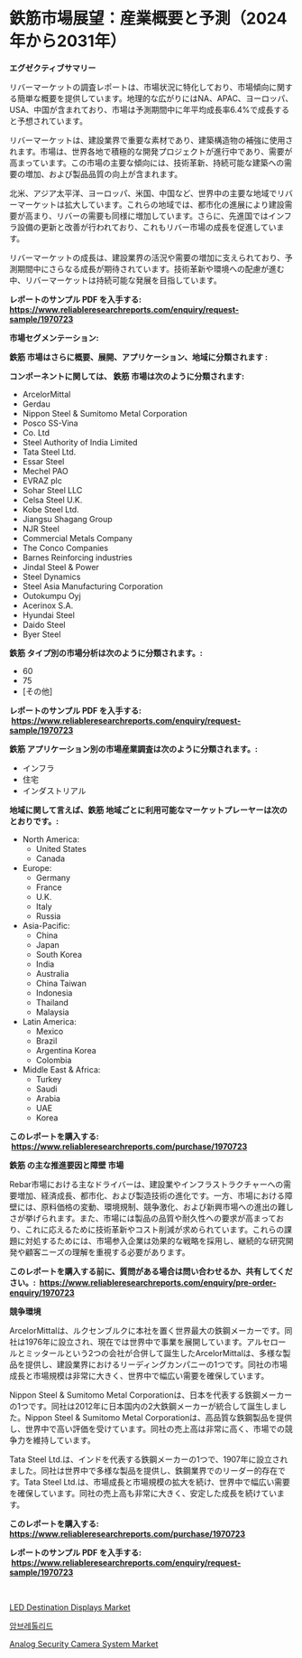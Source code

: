 <p><h1>鉄筋市場展望：産業概要と予測（2024年から2031年）</h1></p><p><strong>エグゼクティブサマリー</strong></p>
<p><p>リバーマーケットの調査レポートは、市場状況に特化しており、市場傾向に関する簡単な概要を提供しています。地理的な広がりにはNA、APAC、ヨーロッパ、USA、中国が含まれており、市場は予測期間中に年平均成長率6.4%で成長すると予想されています。</p><p>リバーマーケットは、建設業界で重要な素材であり、建築構造物の補強に使用されます。市場は、世界各地で積極的な開発プロジェクトが進行中であり、需要が高まっています。この市場の主要な傾向には、技術革新、持続可能な建築への需要の増加、および製品品質の向上が含まれます。</p><p>北米、アジア太平洋、ヨーロッパ、米国、中国など、世界中の主要な地域でリバーマーケットは拡大しています。これらの地域では、都市化の進展により建設需要が高まり、リバーの需要も同様に増加しています。さらに、先進国ではインフラ設備の更新と改善が行われており、これもリバー市場の成長を促進しています。</p><p>リバーマーケットの成長は、建設業界の活況や需要の増加に支えられており、予測期間中にさらなる成長が期待されています。技術革新や環境への配慮が進む中、リバーマーケットは持続可能な発展を目指しています。</p></p>
<p><strong>レポートのサンプル PDF を入手する: <a href="https://www.reliableresearchreports.com/enquiry/request-sample/1970723">https://www.reliableresearchreports.com/enquiry/request-sample/1970723</a></strong></p>
<p><strong>市場セグメンテーション:</strong></p>
<p><strong> 鉄筋 市場はさらに概要、展開、アプリケーション、地域に分類されます :</strong></p>
<p><strong>コンポーネントに関しては、 鉄筋 市場は次のように分類されます: &nbsp;</strong></p>
<p><ul><li>ArcelorMittal</li><li>Gerdau</li><li>Nippon Steel & Sumitomo Metal Corporation</li><li>Posco SS-Vina</li><li>Co. Ltd</li><li>Steel Authority of India Limited</li><li>Tata Steel Ltd.</li><li>Essar Steel</li><li>Mechel PAO</li><li>EVRAZ plc</li><li>Sohar Steel LLC</li><li>Celsa Steel U.K.</li><li>Kobe Steel Ltd.</li><li>Jiangsu Shagang Group</li><li>NJR Steel</li><li>Commercial Metals Company</li><li>The Conco Companies</li><li>Barnes Reinforcing industries</li><li>Jindal Steel & Power</li><li>Steel Dynamics</li><li>Steel Asia Manufacturing Corporation</li><li>Outokumpu Oyj</li><li>Acerinox S.A.</li><li>Hyundai Steel</li><li>Daido Steel</li><li>Byer Steel</li></ul></p>
<p><strong> 鉄筋 タイプ別の市場分析は次のように分類されます。:</strong></p>
<p><ul><li>60</li><li>75</li><li>[その他]</li></ul></p>
<p><strong>レポートのサンプル PDF を入手する: &nbsp;<a href="https://www.reliableresearchreports.com/enquiry/request-sample/1970723">https://www.reliableresearchreports.com/enquiry/request-sample/1970723</a></strong></p>
<p><strong> 鉄筋 アプリケーション別の市場産業調査は次のように分類されます。:</strong></p>
<p><ul><li>インフラ</li><li>住宅</li><li>インダストリアル</li></ul></p>
<p><strong>地域に関して言えば、鉄筋 地域ごとに利用可能なマーケットプレーヤーは次のとおりです。:</strong></p>
<p><ul>
    <li>
        North America:
        <ul>
            <li>United States</li>
            <li>Canada</li>
        </ul>
    </li>
    <li>
        Europe:
        <ul>
            <li>Germany</li>
            <li>France</li>
            <li>U.K.</li>
            <li>Italy</li>
            <li>Russia</li>
        </ul>
    </li>
    <li>
        Asia-Pacific:
        <ul>
            <li>China</li>
            <li>Japan</li>
            <li>South Korea</li>
            <li>India</li>
            <li>Australia</li>
            <li>China Taiwan</li>
            <li>Indonesia</li>
            <li>Thailand</li>
            <li>Malaysia</li>
        </ul>
    </li>
    <li>
        Latin America:
        <ul>
            <li>Mexico</li>
            <li>Brazil</li>
            <li>Argentina Korea</li>
            <li>Colombia</li>
        </ul>
    </li>
    <li>
        Middle East & Africa:
        <ul>
            <li>Turkey</li>
            <li>Saudi</li>
            <li>Arabia</li>
            <li>UAE</li>
            <li>Korea</li>
        </ul>
    </li>
    </ul></p>
<p><strong>このレポートを購入する: &nbsp;<a href="https://www.reliableresearchreports.com/purchase/1970723">https://www.reliableresearchreports.com/purchase/1970723</a></strong></p>
<p><strong>鉄筋 の主な推進要因と障壁 市場</strong></p>
<p><p>Rebar市場における主なドライバーは、建設業やインフラストラクチャーへの需要増加、経済成長、都市化、および製造技術の進化です。一方、市場における障壁には、原料価格の変動、環境規制、競争激化、および新興市場への進出の難しさが挙げられます。また、市場には製品の品質や耐久性への要求が高まっており、これに応えるために技術革新やコスト削減が求められています。これらの課題に対処するためには、市場参入企業は効果的な戦略を採用し、継続的な研究開発や顧客ニーズの理解を重視する必要があります。</p></p>
<p><strong>このレポートを購入する前に、質問がある場合は問い合わせるか、共有してください。:&nbsp; <a href="https://www.reliableresearchreports.com/enquiry/pre-order-enquiry/1970723">https://www.reliableresearchreports.com/enquiry/pre-order-enquiry/1970723</a></strong></p>
<p><strong>競争環境</strong></p>
<p><p>ArcelorMittalは、ルクセンブルクに本社を置く世界最大の鉄鋼メーカーです。同社は1976年に設立され、現在では世界中で事業を展開しています。アルセロールとミッタールという2つの会社が合併して誕生したArcelorMittalは、多様な製品を提供し、建設業界におけるリーディングカンパニーの1つです。同社の市場成長と市場規模は非常に大きく、世界中で幅広い需要を確保しています。</p><p>Nippon Steel & Sumitomo Metal Corporationは、日本を代表する鉄鋼メーカーの1つです。同社は2012年に日本国内の2大鉄鋼メーカーが統合して誕生しました。Nippon Steel & Sumitomo Metal Corporationは、高品質な鉄鋼製品を提供し、世界中で高い評価を受けています。同社の売上高は非常に高く、市場での競争力を維持しています。</p><p>Tata Steel Ltd.は、インドを代表する鉄鋼メーカーの1つで、1907年に設立されました。同社は世界中で多様な製品を提供し、鉄鋼業界でのリーダー的存在です。Tata Steel Ltd.は、市場成長と市場規模の拡大を続け、世界中で幅広い需要を確保しています。同社の売上高も非常に大きく、安定した成長を続けています。</p></p>
<p><strong>このレポートを購入する: &nbsp; <a href="https://www.reliableresearchreports.com/purchase/1970723">https://www.reliableresearchreports.com/purchase/1970723</a></strong></p>
<p><strong>レポートのサンプル PDF を入手する: &nbsp;<a href="https://www.reliableresearchreports.com/enquiry/request-sample/1970723">https://www.reliableresearchreports.com/enquiry/request-sample/1970723</a></strong><strong></strong></p>
<p>&nbsp;</p>
<p><p><a href="https://github.com/kosella/Market-Research-Report-List-2/blob/main/led-destination-displays-market.md">LED Destination Displays Market</a></p><p><a href="https://github.com/JackieFauhey9089475/Market-Research-Report-List-1/blob/main/561910210310.md">암브레톨리드</a></p><p><a href="https://github.com/nathandecarvalho/Market-Research-Report-List-2/blob/main/analog-security-camera-system-market.md">Analog Security Camera System Market</a></p></p>